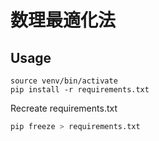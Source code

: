 # 数理最適化法

## Usage 

```
source venv/bin/activate
pip install -r requirements.txt
```

Recreate requirements.txt

```bash
pip freeze > requirements.txt
```